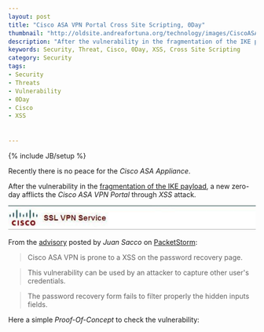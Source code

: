 ```yaml
---
layout: post
title: "Cisco ASA VPN Portal Cross Site Scripting, 0Day"
thumbnail: "http://oldsite.andreafortuna.org/technology/images/CiscoASA.jpg"
description: "After the vulnerability in the fragmentation of the IKE payload, a new zero-day afflicts the Cisco ASA VPN Portal."
keywords: Security, Threat, Cisco, 0Day, XSS, Cross Site Scripting
category: Security
tags: 
- Security
- Threats
- Vulnerability
- 0Day
- Cisco
- XSS


---
```

{% include JB/setup %}

Recently there is no peace for the *Cisco ASA Appliance*.

After the vulnerability in the [fragmentation of the IKE payload](https://tools.cisco.com/security/center/content/CiscoSecurityAdvisory/cisco-sa-20160210-asa-ike), a new zero-day afflicts the *Cisco ASA VPN Portal* through *XSS* attack.

![CiscoASAVpnPortal](/technology/images/CiscoASA.jpg)

From the [advisory](https://packetstormsecurity.com/files/135813/ciscoasavpnportal-xss.txt) posted by *Juan Sacco* on [PacketStorm](https://packetstormsecurity.com/):

> Cisco ASA VPN is prone to a XSS on the password recovery page.

> This vulnerability can be used by an attacker to capture other user's credentials.

> The password recovery form fails to filter properly the hidden inputs fields.

Here a simple *Proof-Of-Concept* to check the vulnerability:

<script src="https://gist.github.com/andreafortuna/f2f79ab8def1f0e37ae6.js"></script>


